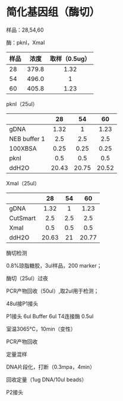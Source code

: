# 简化基因组（酶切）

样品：28,54,60

酶：pknI，XmaI

  

| 样品 | 浓度 | 取样（0.5ug）
| ------------- |:-------------:| :-------------:| 
| 28 | 379.8 | 1.32
| 54 | 496.0 | 1
| 60 | 405.8 | 1.23

pknI（25ul）

|  | 28 | 54 | 60
| ------------- |:-------------:| :-------------:|  :-------------:| 
| gDNA | 1.32 | 1 | 1.23
| NEB buffer 1 | 2.5 | 2.5 | 2.5
| 100XBSA | 0.25 | 0.25 | 0.25 | 0.25
| pknI | 0.5 | 0.5 | 0.5
| ddH2O | 20.43 | 20.75 | 20.52

XmaI（25ul）

|  | 28 | 54 | 60
| ------------- |:-------------:| :-------------:|  :-------------:| 
| gDNA | 1.32 | 1 | 1.23
| CutSmart | 2.5 | 2.5 | 2.5
| XmaI | 0.5 | 0.5 | 0.5 | 0.5
| ddH2O | 20.63 | 21 | 20.77


酶切检测

0.8%琼脂糖胶，3ul样品，200 marker；

酶切（25ul）过夜

PCR产物回收（50ul）,取2ul用于检测；

48ul接P1接头

P1接头 6ul
Buffer 6ul
T4连接酶 0.5ul

室温3065℃，10min（变性）

PCR产物回收

定量混样

DNA片段化，打断（0.3mpa，4min）

回收定量（1ug DNA/10ul beads）

P2接头


